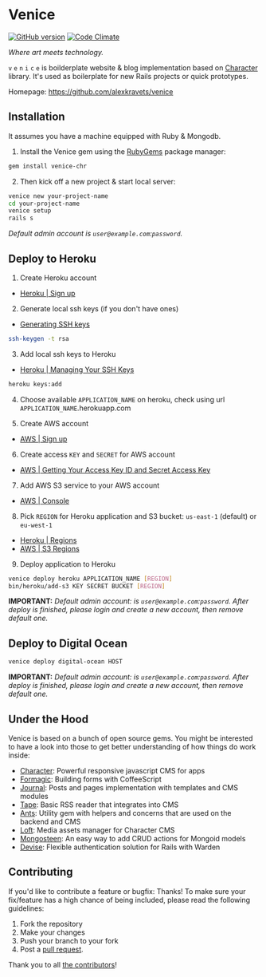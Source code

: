 # Venice
[![GitHub version](https://badge.fury.io/gh/alexkravets%2Fvenice.svg)](https://badge.fury.io/gh/alexkravets%2Fvenice)
[![Code Climate](https://codeclimate.com/github/alexkravets/venice/badges/gpa.svg)](https://codeclimate.com/github/alexkravets/venice)

*Where art meets technology.*

`v` `e` `n` `i` `c` `e` is boilderplate website & blog implementation based on
[Character](https://github.com/slate-studio/chr) library. It's used as
boilerplate for new Rails projects or quick prototypes.

Homepage: https://github.com/alexkravets/venice


## Installation

It assumes you have a machine equipped with Ruby & Mongodb.

1. Install the Venice gem using the [RubyGems](https://rubygems.org) package
manager:

  ```bash
  gem install venice-chr
  ```

2. Then kick off a new project & start local server:

  ```bash
  venice new your-project-name
  cd your-project-name
  venice setup
  rails s
  ```

*Default admin account is `user@example.com`:`password`.*


## Deploy to Heroku

1. Create Heroku account
  - [Heroku | Sign up](https://signup.heroku.com/)

2. Generate local ssh keys (if you don't have ones)
  - [Generating SSH keys](https://help.github.com/articles/generating-ssh-keys)

  ```bash
  ssh-keygen -t rsa
  ```

3. Add local ssh keys to Heroku
  - [Heroku | Managing Your SSH Keys](https://devcenter.heroku.com/articles/keys)

  ```bash
  heroku keys:add
  ```

4. Choose available `APPLICATION_NAME` on heroku, check using url
`APPLICATION_NAME`.herokuapp.com

5. Create AWS account
  - [AWS | Sign up](https://portal.aws.amazon.com/gp/aws/developer/registration/index.html)

6. Create access `KEY` and `SECRET` for AWS account
  - [AWS | Getting Your Access Key ID and Secret Access Key](http://docs.aws.amazon.com/AWSSimpleQueueService/latest/SQSGettingStartedGuide/AWSCredentials.html)

7. Add AWS S3 service to your AWS account
  - [AWS | Console](http://console.aws.amazon.com/console/home)

8. Pick `REGION` for Heroku application and S3 bucket:
`us-east-1` (default) or `eu-west-1`
  - [Heroku | Regions](https://devcenter.heroku.com/articles/regions#data-center-locations)
  - [AWS | S3 Regions](https://docs.aws.amazon.com/general/latest/gr/rande.html#s3_region)

9. Deploy application to Heroku

  ```bash
  venice deploy heroku APPLICATION_NAME [REGION]
  bin/heroku/add-s3 KEY SECRET BUCKET [REGION]
  ```

**IMPORTANT:** *Default admin account: is `user@example.com`:`password`. After
deploy is finished, please login and create a new account, then remove default
one.*


## Deploy to Digital Ocean

```bash
venice deploy digital-ocean HOST
```

**IMPORTANT:** *Default admin account: is `user@example.com`:`password`. After
deploy is finished, please login and create a new account, then remove default
one.*


## Under the Hood

Venice is based on a bunch of open source gems. You might be interested to have
a look into those to get better understanding of how things do work inside:

- [Character](https://github.com/slate-studio/chr): Powerful responsive
javascript CMS for apps
- [Formagic](https://github.com/slate-studio/formagic): Building forms with
CoffeeScript
- [Journal](https://github.com/alexkravets/journal): Posts and pages
implementation with templates and CMS modules
- [Tape](https://github.com/alexkravets/tape): Basic RSS reader that integrates
into CMS
- [Ants](https://github.com/slate-studio/ants): Utility gem with helpers and
concerns that are used on the backend and CMS
- [Loft](https://github.com/slate-studio/loft): Media assets manager for
Character CMS
- [Mongosteen](https://github.com/slate-studio/mongosteen): An easy way to add
CRUD actions for Mongoid models
- [Devise](https://github.com/plataformatec/devise): Flexible authentication
solution for Rails with Warden


## Contributing

If you'd like to contribute a feature or bugfix: Thanks! To make sure your
fix/feature has a high chance of being included, please read the following
guidelines:

1. Fork the repository
2. Make your changes
3. Push your branch to your fork
4. Post a [pull request](https://github.com/alexkravets/venice/compare).

Thank you to all
[the contributors](https://github.com/alexkraves/venice/contributors)!
